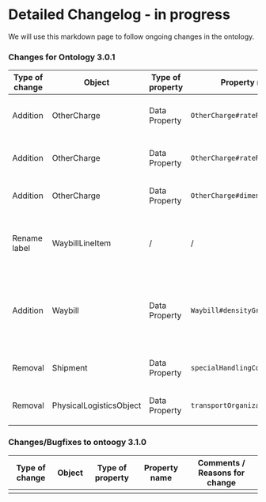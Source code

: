# Detailed Changelog - in progress

We will use this markdown page to follow ongoing changes in the ontology.

### Changes for Ontology 3.0.1
| Type of change   | Object  | Type of property  | Property name  | Comments / Reasons for change  | Status |
|---|---|---|---|---|---|
| Addition  | OtherCharge  | Data Property  | `OtherCharge#rateReferenceCode`  | Addition of missing data property in both Ontology and Visualization | To be discussed |
| Addition  | OtherCharge  | Data Property  | `OtherCharge#rateReferenceType`  | Addition of missing data property in both Ontology and Visualization | To be discussed |
| Addition  | OtherCharge  | Data Property  | `OtherCharge#dimensionsForRate` | Addition of missing data property in Visualization | Ok |
| Rename label | WaybillLineItem  | /  | /  | Change the label to match the object name (WaybillLineItem instead of TACTRateDescription)  | Ok |
|  Addition | Waybill  | Data Property  | `Waybill#densityGroupCode`  | TBC: Density Group Code (Code List 2 in CXML toolkit) may be used by some stakeholders, we need to further assess if it is relevant  | To be discussed |
| Removal | Shipment | Data Property | `specialHandlingCodes` | Removal of the property as decided by the DM taskforce 5th Sept 2023 | Ok |
| Removal | PhysicalLogisticsObject| Data Property | `transportOrganization` | Removal of the property in Visualization | Ok |
| | | | | |

### Changes/Bugfixes to ontoogy 3.1.0
| Type of change   | Object  | Type of property  | Property name  | Comments / Reasons for change  |
|---|---|---|---|---|
| | | | | |
